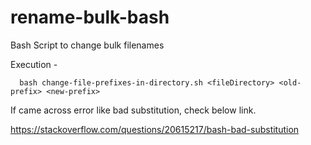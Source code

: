 # rename-bulk-bash
Bash Script to change bulk filenames

Execution - 
```
  bash change-file-prefixes-in-directory.sh <fileDirectory> <old-prefix> <new-prefix>
```
 
If came across error like bad substitution, check below link.

https://stackoverflow.com/questions/20615217/bash-bad-substitution
